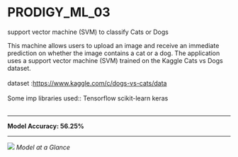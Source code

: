 # PRODIGY_ML_03
support vector machine (SVM) to classify Cats or Dogs

<p1>This machine allows users to upload an image and receive an immediate prediction on whether the image contains a cat or a dog. 
The application uses a  support vector machine (SVM) trained on the Kaggle Cats vs Dogs dataset. </p1>
<br></br>
dataset :https://www.kaggle.com/c/dogs-vs-cats/data
<br></br>
Some imp libraries used:: Tensorflow
                          scikit-learn
                          keras
<br></br>
<hr></hr>

<b>Model Accuracy: 56.25% </b>
<hr></hr>
<img src="https://tse1.mm.bing.net/th?id=OIP.rAbCk0T4rksShBcPQjWC0AHaEK&pid=Api&P=0&h=180"/>
<i>Model at a Glance</i>



